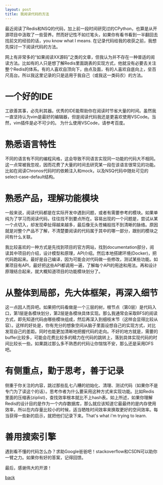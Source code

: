 ```yaml
---
layout: post 
title: 我阅读代码的方法 
---
```


最近阅读了Redis和NSQ的代码，加上前一段时间研究过的CPython，也算是从开源项目中汲取了一些营养。然而好记性不如烂笔头，如果你有看书看到一半翻回去找前文的经验的话，you know what I means.
在记录代码给我的收获之前，我想先探讨一下阅读代码的方法。

网上有非常多的“如果阅读XX源码”之类的文章，但我认为并不存在一种普适的阅读方法。比如有的人只是想了解Redis里面跳表的实现方式，他就没有必要去关注整个Redis的体系。有的人喜欢自顶向下，由点及面，有的人喜欢自底向上，垒百尺高台。所以我这里记录的只是适用于我自己（或我这一类码农）的方法。

# 一个好的IDE
工欲善其事，必先利其器。优秀的IDE能帮助你在阅读时节省大量的时间。虽然我一直坚持认为vim是最好的编辑器，但是阅读代码我还是更喜欢使用VSCode。当然，vim插件是必不可少的。
为什么使用VSCode，请参考百度。

# 熟悉语言特性
不同的语言有不同的编程风格，这会导致不同语言实现同一功能的代码大不相同。这一点常被我忽视，因而花费了大量的时间去研究某一段在该语言很常见的功能。比如在阅读Chronos代码时的依赖注入和mock，以及NSQ代码中随处可见的select-case-default结构。

# 熟悉产品，理解功能模块
一般来说，阅读代码都是在实际开发中遇到问题，或者有需要参考的模块。如果单纯为了学习而阅读代码，往往找不到要点所在。容易出现的一个问题是，尝试从某一个点切入，却发现牵扯得越来越多，最后像无头苍蝇般找不到清晰的脉络。原因就是对整个产品不了解，不清楚要阅读的代码属于其中的哪一部分，跟别的模块之间有什么关联。

我比较喜欢的一种方式是先找到项目的官方网站，找到documentation部分，阅读其中项目的介绍，设计模型和原理，API介绍。然后本地搭建环境(Docker)，把代码跑起来。最好是自己编译，因为可能会对代码做一些修改，测试某些功能。如果项目有API，最好把这些API都调用一遍，了解每个API的用途和用法。再和设计原理结合起来，就大概知道项目的功能模块划分了。

# 从整体到局部，先大体框架，再深入细节
这一点因人而异吧。如果把代码看做是一个三层的树，根节点（第0层）是代码入口，第1层是各模块划分，第2层是各模块具体实现。那么我通常会采取BFS的阅读方式，即先知道代码由哪些模块组成，然后再深入到细枝末节（这样会显得比较从容）。这样的好处是，你有充分的想象空间从脑子里面设想自己的实现方式，对比发现自己的差距。同时也能更加清晰地把握代码的走向。不好的地方就是，需要的buffer比较多，可能会花费比较多的精力在代码的跳转上，落到具体实现代码的时间比较长一些。如果跳过那么多不熟悉的代码让你惴惴不安，那么还是采用DFS吧。

# 有侧重点，勤于思考，善于记录
侧重于你关注的内容，跳过那些乱七八糟的初始化、清理、测试代码（如果你不是专门为了读这个的话）。思考作者为什么要采用这种方式来实现功能。比如Redis里面的压缩表(ziplist)，查找效率根本就比不上hash表。如上所述，如果你理解Redis的设计目的是作为一个内存数据库，那么就应该知道它最最终的是内存使用效率，所以在内存量比较小的时候，适当牺牲时间效率来换取更好的空间效率。每当获得一些新的启示，就把他们记录下来。That's what i'm trying to learn.

# 善用搜索引擎
遇到看不懂的代码怎么办？求助Google爸爸吧！stackoverflow和CSDN可以助你一臂之力。如果你有好的答案，记得回馈。

最后，感谢伟大的开源！

[back](./)
